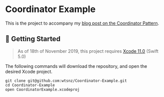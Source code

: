 # Coordinator Example

This is the project to accompany my [blog post on the Coordinator Pattern](https://will.townsend.io/2016/an-ios-coordinator-pattern).

## 📍 Getting Started

> As of 18th of November 2019, this project requires [Xcode 11.0](https://developer.apple.com/xcode/downloads/) (Swift 5.0)

The following commands will download the repository, and open the desired Xcode project.

	git clone git@github.com:wtsnz/Coordinator-Example.git
	cd Coordinator-Example
	open CoordinatorExample.xcodeproj
  
